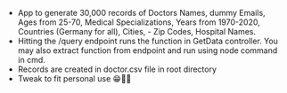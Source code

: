 - App to generate 30,000 records of Doctors Names, dummy Emails, Ages from 25-70, Medical Specializations, Years from 1970-2020, Countries (Germany for all), Cities, - Zip Codes, Hospital Names.
- Hitting the /query endpoint runs the function in GetData controller. You may also extract function from endpoint and run using node command in cmd.
- Records are created in doctor.csv file in root directory
- Tweak to fit personal use 😁✌🏻